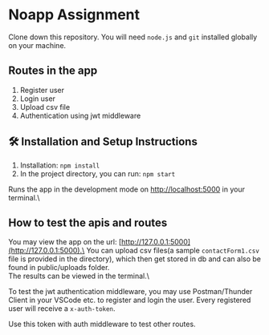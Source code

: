 # Noapp Assignment

Clone down this repository. You will need `node.js` and `git` installed globally on your machine.

## Routes in the app

1. Register user
2. Login user 
3. Upload csv file 
4. Authentication using jwt middleware

## 🛠 Installation and Setup Instructions

1. Installation: `npm install`
2. In the project directory, you can run: `npm start`

Runs the app in the development mode on [http://localhost:5000](http://localhost:5000) in your terminal.\

##  How to test the apis and routes

You may view the app on the url: [http://127.0.0.1:5000](http://127.0.0.1:5000).\
You can upload csv files(a sample `contactForm1.csv` file is provided in the directory), which then get stored in db and can also be found in public/uploads folder.\
The results can be viewed in the terminal.\

To test the jwt authentication middleware, you may use Postman/Thunder Client in your VSCode etc. to register and login the user. Every registered user will receive a `x-auth-token`.

Use this token with auth middleware to test other routes.





